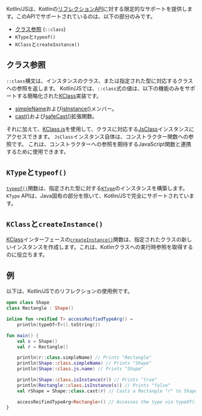 [//]: # (title: Kotlin/JSのリフレクション)

Kotlin/JSは、Kotlinの[リフレクションAPI](reflection.md)に対する限定的なサポートを提供します。このAPIでサポートされているのは、以下の部分のみです。

* [クラス参照](reflection.md#class-references) (`::class`)
* `KType`と`typeof()`
* `KClass`と`createInstance()`

## クラス参照

`::class`構文は、インスタンスのクラス、または指定された型に対応するクラスへの参照を返します。
Kotlin/JSでは、`::class`式の値は、以下の機能のみをサポートする簡略化された[KClass](https://kotlinlang.org/api/latest/jvm/stdlib/kotlin.reflect/-k-class/)実装です。
* [simpleName](https://kotlinlang.org/api/latest/jvm/stdlib/kotlin.reflect/-k-class/simple-name.html)および[isInstance()](https://kotlinlang.org/api/latest/jvm/stdlib/kotlin.reflect/-k-class/is-instance.html)メンバー。
* [cast()](https://kotlinlang.org/api/latest/jvm/stdlib/kotlin.reflect/cast.html)および[safeCast()](https://kotlinlang.org/api/latest/jvm/stdlib/kotlin.reflect/safe-cast.html)拡張関数。

それに加えて、[KClass.js](https://kotlinlang.org/api/latest/jvm/stdlib/kotlin.js/js.html)を使用して、クラスに対応する[JsClass](https://kotlinlang.org/api/latest/jvm/stdlib/kotlin.js/-js-class/index.html)インスタンスにアクセスできます。
`JsClass`インスタンス自体は、コンストラクター関数への参照です。
これは、コンストラクターへの参照を期待するJavaScript関数と連携するために使用できます。

## `KType`と`typeof()`

[`typeof()`](https://kotlinlang.org/api/latest/jvm/stdlib/kotlin.reflect/type-of.html)関数は、指定された型に対する[`KType`](https://kotlinlang.org/api/latest/jvm/stdlib/kotlin.reflect/-k-type/)のインスタンスを構築します。
`KType` APIは、Java固有の部分を除いて、Kotlin/JSで完全にサポートされています。

## `KClass`と`createInstance()`

[KClass](https://kotlinlang.org/api/latest/jvm/stdlib/kotlin.reflect/-k-class/)インターフェースの[`createInstance()`](https://kotlinlang.org/api/latest/jvm/stdlib/kotlin.reflect.full/create-instance.html)関数は、指定されたクラスの新しいインスタンスを作成します。これは、Kotlinクラスへの実行時参照を取得するのに役立ちます。

## 例

以下は、Kotlin/JSでのリフレクションの使用例です。

```kotlin
open class Shape
class Rectangle : Shape()

inline fun <reified T> accessReifiedTypeArg() =
    println(typeOf<T>().toString())

fun main() {
    val s = Shape()
    val r = Rectangle()

    println(r::class.simpleName) // Prints "Rectangle"
    println(Shape::class.simpleName) // Prints "Shape"
    println(Shape::class.js.name) // Prints "Shape"

    println(Shape::class.isInstance(r)) // Prints "true"
    println(Rectangle::class.isInstance(s)) // Prints "false"
    val rShape = Shape::class.cast(r) // Casts a Rectangle "r" to Shape

    accessReifiedTypeArg<Rectangle>() // Accesses the type via typeOf(). Prints "Rectangle"
}
```
